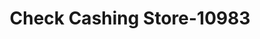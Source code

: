 ---
f_zip-code: 33463
f_state-code: FL
title: Check Cashing Store-10983
f_phone: 561-964-1275
f_city-only: Worth
f_address: 7100 South Military Trail Lake Worth
f_location-unique-id: '10983'
slug: check-cashing-store-10983
updated-on: '2024-05-30T13:46:58.046Z'
created-on: '2024-05-30T13:36:59.803Z'
published-on: '2024-05-30T13:54:32.469Z'
f_city-state: cms/city/worth-fl.md
f_company: cms/company/check-cashing-store.md
f_state: cms/state/florida.md
layout: '[payday-loan].html'
tags: payday-loan
---